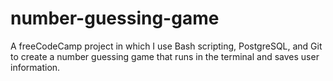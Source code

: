 # number-guessing-game
A freeCodeCamp project in which I  use Bash scripting, PostgreSQL, and Git to create a number guessing game that runs in the terminal and saves user information.
